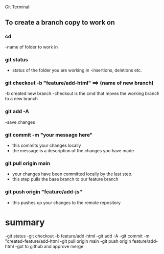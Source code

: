 # <Prework-study-guide>

Git Terminal 

## To create a branch copy to work on
### cd 
-name of folder to work in

### git status 
- status of the folder you are working in 
-insertions, deletions etc.

### git checkout -b "feature/add-html" ==> (name of new branch)
-b created new branch
-checkout is the cmd that moves the working branch to a new branch



### git add -A
-save changes

### git commit -m "your message here"
- this commits your changes locally
- the message is a description of the changes you have made

### git pull origin main
- your changes have been committed locally by the last step.
- this step pulls the base branch to our feature branch

### git push origin "feature/add-js"
- this pushes up your changes to the remote repository

# summary


-git status
-git checkout -b feature/add-html
-git add -A
-git commit -m "created-feature/add-html
-git pull origin main
-git push origin feature/add-html
-got to github and approve merge